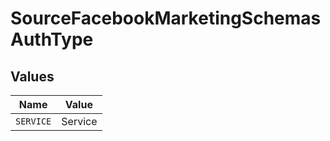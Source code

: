 # SourceFacebookMarketingSchemasAuthType


## Values

| Name      | Value     |
| --------- | --------- |
| `SERVICE` | Service   |